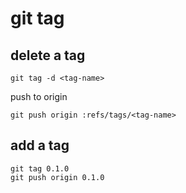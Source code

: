 # git tag

## delete a tag

```
git tag -d <tag-name>
```

push to origin

```
git push origin :refs/tags/<tag-name>
```

## add a tag

```
git tag 0.1.0
git push origin 0.1.0
```
